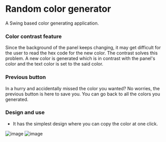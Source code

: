 # Random color generator
A Swing based color generating application.

### Color contrast feature
Since the background of the panel keeps changing, it may get difficult for the user to read the hex code for the new color. The contrast solves this problem. A new color is generated which is in contrast with the panel's color and the text color is set to the said color.

### Previous button
In a hurry and accidentally missed the color you wanted? No worries, the previous button is here to save you. You can go back to all the colors you generated.

### Design and use
- It has the simplest design where you can copy the color at one click.

![image](https://user-images.githubusercontent.com/66639966/191444770-40df8c74-2791-4575-a2a2-6c1b4b2ce184.png)
![image](https://user-images.githubusercontent.com/66639966/191448713-9e2f5f6a-54ec-4744-8a76-87bda5e63f9c.png)
